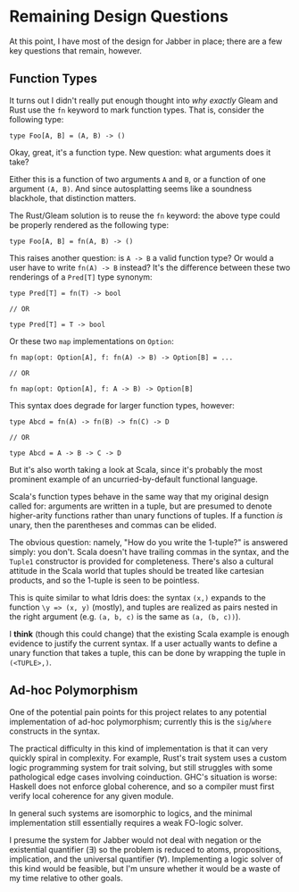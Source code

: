 # Remaining Design Questions
At this point, I have most of the design for Jabber in place; there are a
few key questions that remain, however.

## Function Types
It turns out I didn't really put enough thought into *why exactly* Gleam
and Rust use the `fn` keyword to mark function types. That is, consider
the following type:

```
type Foo[A, B] = (A, B) -> () 
```

Okay, great, it's a function type. New question: what arguments does it take?

Either this is a function of two arguments `A` and `B`, or a function of one
argument `(A, B)`. And since autosplatting seems like a soundness blackhole,
that distinction matters.

The Rust/Gleam solution is to reuse the `fn` keyword: the above type could be
properly rendered as the following type:

```
type Foo[A, B] = fn(A, B) -> ()
```

This raises another question: is `A -> B` a valid function type? Or would a
user have to write `fn(A) -> B` instead? It's the difference between these two
renderings of a `Pred[T]` type synonym:

```
type Pred[T] = fn(T) -> bool

// OR

type Pred[T] = T -> bool
```

Or these two `map` implementations on `Option`:

```
fn map(opt: Option[A], f: fn(A) -> B) -> Option[B] = ...

// OR

fn map(opt: Option[A], f: A -> B) -> Option[B]
```

This syntax does degrade for larger function types, however:
```
type Abcd = fn(A) -> fn(B) -> fn(C) -> D

// OR

type Abcd = A -> B -> C -> D
```

But it's also worth taking a look at Scala, since it's probably the most
prominent example of an uncurried-by-default functional language.

Scala's function types behave in the same way that my original design
called for: arguments are written in a tuple, but are presumed to denote
higher-arity functions rather than unary functions of tuples. If a function
*is* unary, then the parentheses and commas can be elided.

The obvious question: namely, "How do you write the 1-tuple?" is answered
simply: you don't. Scala doesn't have trailing commas in the syntax, and
the `Tuple1` constructor is provided for completeness. There's also a cultural
attitude in the Scala world that tuples should be treated like cartesian products,
and so the 1-tuple is seen to be pointless.

This is quite similar to what Idris does: the syntax `(x,)` expands to the
function `\y => (x, y)` (mostly), and tuples are realized as pairs nested in 
the right argument (e.g. `(a, b, c)` is the same as `(a, (b, c))`).

I **think** (though this could change) that the existing Scala example is enough
evidence to justify the current syntax. If a user actually wants to define a unary
function that takes a tuple, this can be done by wrapping the tuple in `(<TUPLE>,)`.

## Ad-hoc Polymorphism
One of the potential pain points for this project relates to any potential
implementation of ad-hoc polymorphism; currently this is the `sig`/`where`
constructs in the syntax.

The practical difficulty in this kind of implementation is that it can very
quickly spiral in complexity. For example, Rust's trait system uses a custom
logic programming system for trait solving, but still struggles with some
pathological edge cases involving coinduction. GHC's situation is worse:
Haskell does not enforce global coherence, and so a compiler must first verify
local coherence for any given module.

In general such systems are isomorphic to logics, and the minimal implementation
still essentially requires a weak FO-logic solver.

I presume the system for Jabber would not deal with negation or the existential
quantifier (∃) so the problem is reduced to atoms, propositions, implication, and
the universal quantifier (∀). Implementing a logic solver of this kind would
be feasible, but I'm unsure whether it would be a waste of my time relative to
other goals.
